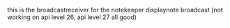 this is the broadcastreceiver for the notekeeper displaynote broadcast (not working on api level 26, api level 27 all good)
